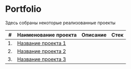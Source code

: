 # Portfolio

Здесь собраны некоторые реализованные проекты 

| #    | Наименование проекта                   | Описание                                         | Стек                                                                         |
| ---- | ---------------------------------------------------------------------- | ----------------------------------------- | ------------------------------------------------------------------------------ |
| 1.   | [Название проекта 1](ссылка)                            |
| 2.   | [Название проекта 2](ссылка)                            |
| 3.   | [Название проекта 3](ссылка)                            |
